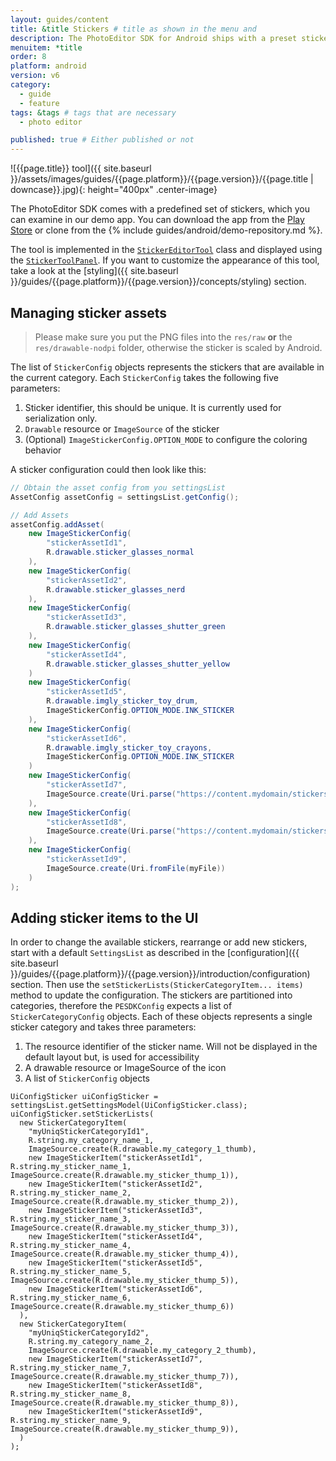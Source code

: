 ```yaml
---
layout: guides/content
title: &title Stickers # title as shown in the menu and 
description: The PhotoEditor SDK for Android ships with a preset sticker library containing emoticons and shapes. Learn how to add custom sticker packages to the library
menuitem: *title
order: 8
platform: android
version: v6
category: 
  - guide
  - feature
tags: &tags # tags that are necessary
  - photo editor 

published: true # Either published or not 
---
```


![{{page.title}} tool]({{ site.baseurl }}/assets/images/guides/{{page.platform}}/{{page.version}}/{{page.title | downcase}}.jpg){: height="400px" .center-image}


The PhotoEditor SDK comes with a predefined set of stickers, which you can examine in our demo app. You can download the app from the [Play Store](https://play.google.com/store/apps/details?id=com.photoeditorsdk.android.app) or clone from the {% include guides/android/demo-repository.md %}.

The tool is implemented in the [`StickerEditorTool`]({{site.baseurl}}/apidocs/{{page.platform}}/{{page.version}}/ly/img/android/sdk/tools/StickerEditorTool.html) class and displayed using the [`StickerToolPanel`]({{site.baseurl}}/apidocs/{{page.platform}}/{{page.version}}/ly/img/android/ui/panels/StickerToolPanel.html). If you want to customize the appearance of this tool, take a look at the [styling]({{ site.baseurl }}/guides/{{page.platform}}/{{page.version}}/concepts/styling) section.

## Managing sticker assets

> Please make sure you put the PNG files into the `res/raw` **or** the `res/drawable-nodpi` folder, otherwise the sticker is scaled by Android.

The list of `StickerConfig` objects represents the stickers that are available in the current category. Each `StickerConfig` takes the following five parameters:

1. Sticker identifier, this should be unique. It is currently used for serialization only.
2. `Drawable` resource or `ImageSource` of the sticker
3. (Optional) `ImageStickerConfig.OPTION_MODE` to configure the coloring behavior

A sticker configuration could then look like this:

```java
// Obtain the asset config from you settingsList
AssetConfig assetConfig = settingsList.getConfig();

// Add Assets
assetConfig.addAsset(
    new ImageStickerConfig(
        "stickerAssetId1",
        R.drawable.sticker_glasses_normal
    ),
    new ImageStickerConfig(
        "stickerAssetId2",
        R.drawable.sticker_glasses_nerd
    ),
    new ImageStickerConfig(
        "stickerAssetId3",
        R.drawable.sticker_glasses_shutter_green
    ),
    new ImageStickerConfig(
        "stickerAssetId4",
        R.drawable.sticker_glasses_shutter_yellow
    )
    new ImageStickerConfig(
        "stickerAssetId5",
        R.drawable.imgly_sticker_toy_drum, 
        ImageStickerConfig.OPTION_MODE.INK_STICKER
    ),
    new ImageStickerConfig(
        "stickerAssetId6",
        R.drawable.imgly_sticker_toy_crayons, 
        ImageStickerConfig.OPTION_MODE.INK_STICKER
    )
    new ImageStickerConfig(
        "stickerAssetId7",
        ImageSource.create(Uri.parse("https://content.mydomain/stickers/glasses.png"))
    ),
    new ImageStickerConfig(
        "stickerAssetId8",
        ImageSource.create(Uri.parse("https://content.mydomain/stickers/glasses-vector.xml"))
    ),
    new ImageStickerConfig(
        "stickerAssetId9",
        ImageSource.create(Uri.fromFile(myFile))
    )
);
```


## Adding sticker items to the UI
In order to change the available stickers, rearrange or add new stickers, start with a default `SettingsList` as described in the [configuration]({{ site.baseurl }}/guides/{{page.platform}}/{{page.version}}/introduction/configuration) section. Then use the `setStickerLists(StickerCategoryItem... items)` method to update the configuration. The stickers are partitioned into categories, therefore the `PESDKConfig` expects a list of `StickerCategoryConfig` objects. Each of these objects represents a single sticker category and takes three parameters:

1. The resource identifier of the sticker name. Will not be displayed in the default layout but, is used for accessibility
2. A drawable resource or ImageSource of the icon
3. A list of `StickerConfig` objects

```
UiConfigSticker uiConfigSticker = settingsList.getSettingsModel(UiConfigSticker.class);
uiConfigSticker.setStickerLists(
  new StickerCategoryItem(
    "myUniqStickerCategoryId1",
    R.string.my_category_name_1,
    ImageSource.create(R.drawable.my_category_1_thumb),
    new ImageStickerItem("stickerAssetId1", R.string.my_sticker_name_1, ImageSource.create(R.drawable.my_sticker_thump_1)),
    new ImageStickerItem("stickerAssetId2", R.string.my_sticker_name_2, ImageSource.create(R.drawable.my_sticker_thump_2)),
    new ImageStickerItem("stickerAssetId3", R.string.my_sticker_name_3, ImageSource.create(R.drawable.my_sticker_thump_3)),
    new ImageStickerItem("stickerAssetId4", R.string.my_sticker_name_4, ImageSource.create(R.drawable.my_sticker_thump_4)),
    new ImageStickerItem("stickerAssetId5", R.string.my_sticker_name_5, ImageSource.create(R.drawable.my_sticker_thump_5)),
    new ImageStickerItem("stickerAssetId6", R.string.my_sticker_name_6, ImageSource.create(R.drawable.my_sticker_thump_6))
  ),
  new StickerCategoryItem(
    "myUniqStickerCategoryId2",
    R.string.my_category_name_2,
    ImageSource.create(R.drawable.my_category_2_thumb),
    new ImageStickerItem("stickerAssetId7", R.string.my_sticker_name_7, ImageSource.create(R.drawable.my_sticker_thump_7)),
    new ImageStickerItem("stickerAssetId8", R.string.my_sticker_name_8, ImageSource.create(R.drawable.my_sticker_thump_8)),
    new ImageStickerItem("stickerAssetId9", R.string.my_sticker_name_9, ImageSource.create(R.drawable.my_sticker_thump_9)),
  )
);
```